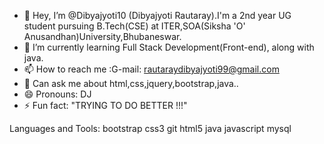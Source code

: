 - 👋 Hey, I’m @Dibyajyoti10 (Dibyajyoti Rautaray).I'm a 2nd year UG student pursuing B.Tech(CSE)
      at ITER,SOA(Siksha 'O' Anusandhan)University,Bhubaneswar. 
- 🌱 I’m currently learning Full Stack Development(Front-end), along with java.
- 📫 How to reach me :G-mail: rautaraydibyajyoti99@gmail.com
- 💬 Can ask me about html,css,jquery,bootstrap,java..
- 😄 Pronouns: DJ
- ⚡ Fun fact: "TRYING TO DO BETTER !!!"

<!---
Dibyajyoti10/Dibyajyoti10 is a ✨ special ✨ repository because its `README.md` (this file) appears on your GitHub profile.
You can click the Preview link to take a look at your changes.
--->


Languages and Tools:
bootstrap css3  git html5 java javascript  mysql 
